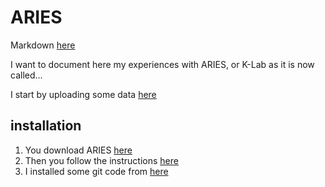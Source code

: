 # ARIES

Markdown [here](https://help.github.com/articles/markdown-basics/)

I want to document here my experiences with ARIES, or K-Lab as it is now called...

I start by uploading some data [here](https://github.com/ninbrm/ARIES/blob/master/data.md)

## installation
1. You download ARIES [here](https://integratedmodelling.org/collaboration/#/download)
2. Then you follow the instructions [here](https://integratedmodelling.org/confluence/display/LSD/Obtaining+and+installing+the+k.LAB+software)
3. I installed some git code from [here]()
